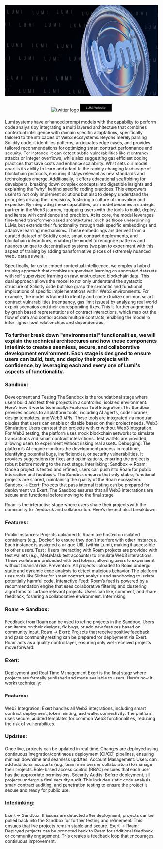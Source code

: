 <div align="center">
  <img height="300" src="https://raw.githubusercontent.com/Lumiapps/Lumi/97b4cc0f48349bce74d9cbe9d007eba7fe1a17da/lumi.jpg"  />
</div>

###

<div align="center">
  <a href="https://x.com/lumiapps">
  <img src="https://img.shields.io/static/v1?message=Twitter&logo=twitter&label=&color=1DA1F2&logoColor=white&labelColor=&style=for-the-badge" height="25" alt="twitter logo" />
  </a>
  <a href="/">
  <img src="https://raw.githubusercontent.com/Lumiapps/Lumi/c463153be8bd537248f297229a4c3e78365d2315/our-website.png" height="25" alt="Our Website" />
  </a>
  
</div>

###


###



<p align="left">Lumi systems have enhanced prompt models with the capability to perform code analysis by integrating a multi layered architecture that combines contextual intelligence with domain specific adaptations, specifically tailored to the intricacies of Web3 ecosystems.  Beyond merely parsing Solidity code, it identifies patterns, anticipates edge cases, and provides tailored recommendations for optimizing smart contract performance and security. For instance, it can detect subtle vulnerabilities like reentrancy attacks or integer overflows, while also suggesting gas efficient coding practices that save costs and enhance scalability. What sets our model apart is its ability to learn and adapt to the rapidly changing landscape of blockchain protocols, ensuring it stays relevant as new standards and technologies emerge. Additionally, it offers educational scaffolding for developers, breaking down complex concepts into digestible insights and explaining the "why" behind specific coding practices. This empowers users to not only implement solutions but also to deeply understand the principles driving their decisions, fostering a culture of innovation and expertise. By integrating these capabilities, our model becomes a strategic partner in the Web3 journey, equipping users with the tools to build, deploy, and iterate with confidence and precision. 
At its core, the model leverages fine-tuned transformer-based architectures, such as those underpinning LLMs, but extends their functionality through task specific embeddings and adaptive learning mechanisms. These embeddings are derived from a curated dataset of Solidity code, smart contract deployments, and blockchain interactions, enabling the model to recognize patterns and nuances unique to decentralized systems (we plan to experiment with this aspect of training by adding transformative pieces of extremely nuanced Web3 data as well). 

Specifically, for us to embed contextual intelligence, we employ a hybrid training approach that combines supervised learning on annotated datasets with self supervised learning on raw, unstructured blockchain data. This dual approach allows the model to not only understand the syntactic structure of Solidity code but also grasp the semantic and functional implications of specific implementations within Web3 environments. For example, the model is trained to identify and contextualize common smart contract vulnerabilities (reentrancy, gas limit issues) by analyzing real world exploit scenarios and their corresponding fixes. This is further augmented by graph based representations of contract interactions, which map out the flow of data and control across multiple contracts, enabling the model to infer higher level relationships and dependencies.</p>

###

<h3 align="left">To further break down "environmental" functionalities, we will explain the technical architectures and how these components interlink to create a seamless, secure, and collaborative development environment. Each stage is designed to ensure users can build, test, and deploy their projects with confidence, by leveraging each and every one of Lumi's aspects of functionality. </h3>

###


<h3>Sandbox: </p>


###

<p>Development and Testing
The Sandbox is the foundational stage where users build and test their projects in a controlled, isolated environment. Here’s how it works technically:
Features:
Tool Integration: The Sandbox provides access to all platform tools, including AI agents, code libraries, design templates, and Web3 APIs. These tools are integrated via modular plugins that users can enable or disable based on their project needs.
Web3 Simulation: Users can test their projects with or without Web3 integration. For Web3 testing, the platform uses mock blockchain networks  to simulate transactions and smart contract interactions. Test wallets are provided, allowing users to experiment without risking real assets.
 Debugging: The platform’s AI engine monitors the development process in real time, identifying potential bugs, inefficiencies, or security vulnerabilities. It provides suggestions for fixes and optimizations, ensuring the project is robust before moving to the next stage.
Interlinking:
Sandbox → Roam: Once a project is tested and refined, users can push it to Roam for public interaction and feedback. The Sandbox ensures that only stable, functional projects are shared, maintaining the quality of the Roam ecosystem.
Sandbox → Exert: Projects that pass internal testing can be prepared for deployment via Exert. The Sandbox ensures that all Web3 integrations are secure and functional before moving to the final stage.


Roam is the interactive stage where users share their projects with the community for feedback and collaboration. Here’s the technical breakdown:</p>

###

<h3>Features:</h3>


###

<p>Public Instances: Projects uploaded to Roam are hosted on isolated containers (e.g., Docker) to ensure they don’t interfere with other instances. Each instance is assigned a unique URL (within Lumi), making it accessible to other users.
Test : Users interacting with Roam projects are provided with test wallets (e.g., MetaMask test accounts) to simulate Web3 interactions. These wallets are preloaded with test tokens, allowing users to experiment without financial risk.
Prevention: All projects uploaded to Roam undergo static and dynamic code analysis to detect malicious behavior. The platform uses tools like Slither for smart contract analysis and sandboxing to isolate potentially harmful code. 
Interactive Feed: Roam’s feed is powered by a recommendation engine that uses collaborative filtering and clustering algorithms to surface relevant projects. Users can like, comment, and share feedback, fostering a collaborative environment.
Interlinking</p>


###


<h3>Roam → Sandbox: </h3>

###


<p> Feedback from Roam can be used to refine projects in the Sandbox. Users can iterate on their designs, fix bugs, or add new features based on community input.
Roam → Exert: Projects that receive positive feedback and pass community testing can be prepared for deployment via Exert. Roam acts as a quality control layer, ensuring only well-received projects move forward.</p>


###

<h3>Exert: </h3>

###


<p>Deployment and Real-Time Management
Exert is the final stage where projects are formally published and made available to users. Here’s how it works technically:
</p>


###


<h3>Features:</h3>


###


<p>Web3 Integration: Exert handles all Web3 integrations, including smart contract deployment, token minting, and wallet connectivity. The platform uses secure, audited templates for common Web3 functionalities, reducing the risk of vulnerabilities.</p>


###


<h3>Updates:</h3>


###


<p> Once live, projects can be updated in real time. Changes are deployed using continuous integration/continuous deployment (CI/CD) pipelines, ensuring minimal downtime and seamless updates.
Account Management: Users can add additional accounts (e.g., team members or collaborators) to manage their projects. Role-based access control (RBAC) ensures that each user has the appropriate permissions.
Security Audits: Before deployment, all projects undergo a final security audit. This includes static code analysis, smart contract auditing, and penetration testing to ensure the project is secure and ready for public use.</p>


###


<h3>Interlinking:</h3>


###


<p>Exert → Sandbox: If issues are detected after deployment, projects can be pulled back into the Sandbox for further testing and refinement. This ensures that live projects remain stable and secure.
Exert → Roam: Deployed projects can be promoted back to Roam for additional feedback or community engagement. This creates a feedback loop that encourages continuous improvement.</p>
